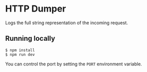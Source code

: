 # HTTP Dumper

Logs the full string representation of the incoming request.

## Running locally

``` shell
$ npm install
$ npm run dev
```

You can control the port by setting the `PORT` environment variable.
